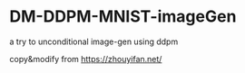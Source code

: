 # DM-DDPM-MNIST-imageGen
a try to unconditional image-gen using ddpm

copy&modify from https://zhouyifan.net/
